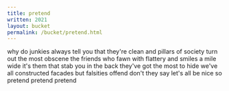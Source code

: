```yaml
---
title: pretend
written: 2021
layout: bucket
permalink: /bucket/pretend.html
---
```


<div class="poem">
why do junkies always  
tell you that they're clean  
and pillars of society  
turn out the most obscene  
the friends who fawn with flattery  
and smiles a mile wide  
it's them that stab you in the back  
they've got the most to hide  
we've all constructed facades  
but falsities offend  
don't they say let's all be nice  
so pretend pretend pretend
</div>
